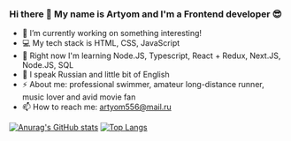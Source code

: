 ### Hi there 👋 My name is Artyom and I'm a Frontend developer 😎

- 🔭 I’m currently working on something interesting!
- 💻 My tech stack is HTML, CSS, JavaScript
- 🌱 Right now I'm learning Node.JS, Typescript, React + Redux, Next.JS, Node.JS, SQL
- 💬 I speak Russian and little bit of English
- ⚡ About me: professional swimmer, amateur long-distance runner, music lover and avid movie fan
- 📫 How to reach me: artyom556@mail.ru

[![Anurag's GitHub stats](https://github-readme-stats.vercel.app/api?username=ArtyomSamsonov)](https://github.com/anuraghazra/github-readme-stats) 
[![Top Langs](https://github-readme-stats.vercel.app/api/top-langs/?username=ArtyomSamsonov&layout=compact)](https://github.com/anuraghazra/github-readme-stats)
